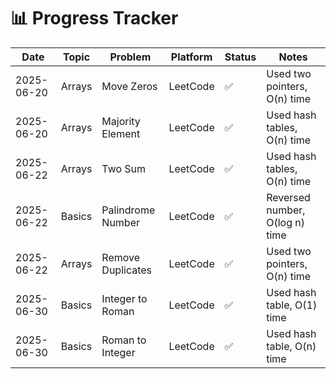 # 📊 Progress Tracker

| Date       | Topic       | Problem                    | Platform   | Status | Notes                         |
|------------|-------------|----------------------------|------------|--------|-------------------------------|
| 2025-06-20 | Arrays      | Move Zeros                 | LeetCode   | ✅     | Used two pointers, O(n) time  |
| 2025-06-20 | Arrays      | Majority Element           | LeetCode   | ✅     | Used hash tables, O(n) time   |
| 2025-06-22 | Arrays      | Two Sum                    | LeetCode   | ✅     | Used hash tables, O(n) time   |
| 2025-06-22 | Basics      | Palindrome Number          | LeetCode   | ✅     | Reversed number, O(log n) time|
| 2025-06-22 | Arrays      | Remove Duplicates          | LeetCode   | ✅     | Used two pointers, O(n) time  |
| 2025-06-30 | Basics      | Integer to Roman           | LeetCode   | ✅     | Used hash table, O(1) time    |
| 2025-06-30 | Basics      | Roman to Integer           | LeetCode   | ✅     | Used hash table, O(n) time    |